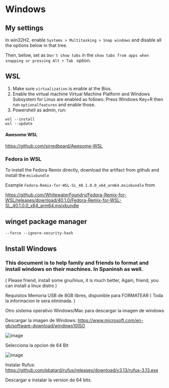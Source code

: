 # Windows

## My settings

In win32H2, enable `Systems > Multitasking > Snap windows` and disable all the options below in that tree.

Then, below, set as `Don't show tabs` in the `show tabs from apps when snapping or pressing Alt + Tab ` option.

## WSL

1. Make sure `virtualization` is enable at the Bios.
1. Enable the virtual machine Virtual Machine Platform and Windows Subsystem for Linux are enabled as follows:
Press Windows Key+R then run `optionalfeatures` and enable those.
1. Powershell as admin, run:
```
wsl --install
wsl --update

```
#### Awesome WSL

https://github.com/sirredbeard/Awesome-WSL

### Fedora in WSL

To install the Fedora Remix directly, download the artifact from github and install the `msixbundle`

Example `Fedora-Remix-for-WSL-SL_40.1.0.0_x64_arm64.msixbundle` from

https://github.com/WhitewaterFoundry/Fedora-Remix-for-WSL/releases/download/40.1.0/Fedora-Remix-for-WSL-SL_40.1.0.0_x64_arm64.msixbundle

## winget package manager

` --force --ignore-security-hash `

## Install Windows
### This document is to help family and friends to format and install windows on their machines. In Spaninsh as well.
( Please friend, install some gnu/linux, it is much better, Again, friend, you can install a linux distro )
 
Requisitos
Memoria USB de 8GB libres, disponible para FORMATEAR
 ( Toda la informacion le sera eliminada. )

Otro sistema operativo Windows/Mac para descargar la imagen de windows

Descargar la imagen de Windows:
https://www.microsoft.com/en-gb/software-download/windows10ISO

![image](https://user-images.githubusercontent.com/14207635/115975218-2cfc2700-a563-11eb-9f1a-a0ba2311b41d.png)


Selecciona la opcion de 64 Bit

![image](https://user-images.githubusercontent.com/14207635/115975224-34233500-a563-11eb-8021-ca379603bb4d.png)


Instalar Rufus: 
https://github.com/pbatard/rufus/releases/download/v3.13/rufus-3.13.exe

Descargar e instalar la version de 64 bits.
